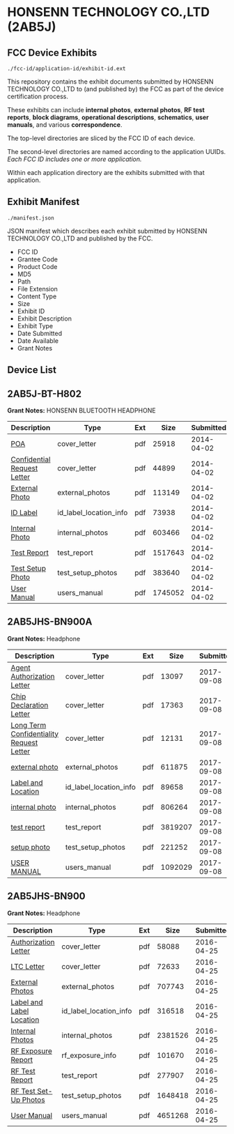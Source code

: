 # HONSENN TECHNOLOGY CO.,LTD (2AB5J)
## FCC Device Exhibits

```
./fcc-id/application-id/exhibit-id.ext
```

This repository contains the exhibit documents submitted by HONSENN TECHNOLOGY CO.,LTD to (and published by) the FCC as part of the device certification process.

These exhibits can include **internal photos**, **external photos**, **RF test reports**, **block diagrams**, **operational descriptions**, **schematics**, **user manuals**, and various **correspondence**.

The top-level directories are sliced by the FCC ID of each device.

The second-level directories are named according to the application UUIDs. *Each FCC ID includes one or more application.*

Within each application directory are the exhibits submitted with that application. 

## Exhibit Manifest

```
./manifest.json
```

JSON manifest which describes each exhibit submitted by HONSENN TECHNOLOGY CO.,LTD and published by the FCC.

- FCC ID
- Grantee Code
- Product Code
- MD5
- Path
- File Extension
- Content Type
- Size
- Exhibit ID
- Exhibit Description
- Exhibit Type
- Date Submitted
- Date Available
- Grant Notes

## Device List
## 2AB5J-BT-H802
**Grant Notes:** HONSENN BLUETOOTH HEADPHONE

| Description | Type | Ext | Size | Submitted | Available |
| ----------- | ---- | --- | ---- | --------- | --------- |
| [POA](2AB5J-BT-H802/d73b940d5603b02a0dcdea9e25e3ef0e/2232536.pdf) | cover_letter | pdf | 25918 | 2014-04-02 | 2014-04-02 |
| [Confidential Request Letter](2AB5J-BT-H802/d73b940d5603b02a0dcdea9e25e3ef0e/2232537.pdf) | cover_letter | pdf | 44899 | 2014-04-02 | 2014-04-02 |
| [External Photo](2AB5J-BT-H802/d73b940d5603b02a0dcdea9e25e3ef0e/2232535.pdf) | external_photos | pdf | 113149 | 2014-04-02 | 2014-04-02 |
| [ID Label](2AB5J-BT-H802/d73b940d5603b02a0dcdea9e25e3ef0e/2232540.pdf) | id_label_location_info | pdf | 73938 | 2014-04-02 | 2014-04-02 |
| [Internal Photo](2AB5J-BT-H802/d73b940d5603b02a0dcdea9e25e3ef0e/2232538.pdf) | internal_photos | pdf | 603466 | 2014-04-02 | 2014-04-02 |
| [Test Report](2AB5J-BT-H802/d73b940d5603b02a0dcdea9e25e3ef0e/2232539.pdf) | test_report | pdf | 1517643 | 2014-04-02 | 2014-04-02 |
| [Test Setup Photo](2AB5J-BT-H802/d73b940d5603b02a0dcdea9e25e3ef0e/2232541.pdf) | test_setup_photos | pdf | 383640 | 2014-04-02 | 2014-04-02 |
| [User Manual](2AB5J-BT-H802/d73b940d5603b02a0dcdea9e25e3ef0e/2232542.pdf) | users_manual | pdf | 1745052 | 2014-04-02 | 2014-04-02 |
## 2AB5JHS-BN900A
**Grant Notes:** Headphone

| Description | Type | Ext | Size | Submitted | Available |
| ----------- | ---- | --- | ---- | --------- | --------- |
| [Agent Authorization Letter](2AB5JHS-BN900A/5e4dabb964f328eec386000233a865b5/3551125.pdf) | cover_letter | pdf | 13097 | 2017-09-08 | 2017-09-08 |
| [Chip Declaration Letter](2AB5JHS-BN900A/5e4dabb964f328eec386000233a865b5/3551127.pdf) | cover_letter | pdf | 17363 | 2017-09-08 | 2017-09-08 |
| [Long Term Confidentiality Request Letter](2AB5JHS-BN900A/5e4dabb964f328eec386000233a865b5/3551132.pdf) | cover_letter | pdf | 12131 | 2017-09-08 | 2017-09-08 |
| [external photo](2AB5JHS-BN900A/5e4dabb964f328eec386000233a865b5/3551128.pdf) | external_photos | pdf | 611875 | 2017-09-08 | 2017-09-08 |
| [Label and Location](2AB5JHS-BN900A/5e4dabb964f328eec386000233a865b5/3551131.pdf) | id_label_location_info | pdf | 89658 | 2017-09-08 | 2017-09-08 |
| [internal photo](2AB5JHS-BN900A/5e4dabb964f328eec386000233a865b5/3551130.pdf) | internal_photos | pdf | 806264 | 2017-09-08 | 2017-09-08 |
| [test report](2AB5JHS-BN900A/5e4dabb964f328eec386000233a865b5/3551129.pdf) | test_report | pdf | 3819207 | 2017-09-08 | 2017-09-08 |
| [setup photo](2AB5JHS-BN900A/5e4dabb964f328eec386000233a865b5/3551135.pdf) | test_setup_photos | pdf | 221252 | 2017-09-08 | 2017-09-08 |
| [USER MANUAL](2AB5JHS-BN900A/5e4dabb964f328eec386000233a865b5/3551136.pdf) | users_manual | pdf | 1092029 | 2017-09-08 | 2017-09-08 |
## 2AB5JHS-BN900
**Grant Notes:** Headphone

| Description | Type | Ext | Size | Submitted | Available |
| ----------- | ---- | --- | ---- | --------- | --------- |
| [Authorization Letter](2AB5JHS-BN900/b5cf4d291818256074f3296fb3b3ce0d/2968674.pdf) | cover_letter | pdf | 58088 | 2016-04-25 | 2016-04-25 |
| [LTC Letter](2AB5JHS-BN900/b5cf4d291818256074f3296fb3b3ce0d/2968675.pdf) | cover_letter | pdf | 72633 | 2016-04-25 | 2016-04-25 |
| [External Photos](2AB5JHS-BN900/b5cf4d291818256074f3296fb3b3ce0d/2968676.pdf) | external_photos | pdf | 707743 | 2016-04-25 | 2016-04-25 |
| [Label and Label Location](2AB5JHS-BN900/b5cf4d291818256074f3296fb3b3ce0d/2968677.pdf) | id_label_location_info | pdf | 316518 | 2016-04-25 | 2016-04-25 |
| [Internal Photos](2AB5JHS-BN900/b5cf4d291818256074f3296fb3b3ce0d/2968678.pdf) | internal_photos | pdf | 2381526 | 2016-04-25 | 2016-04-25 |
| [RF Exposure Report](2AB5JHS-BN900/b5cf4d291818256074f3296fb3b3ce0d/2968680.pdf) | rf_exposure_info | pdf | 101670 | 2016-04-25 | 2016-04-25 |
| [RF Test Report](2AB5JHS-BN900/b5cf4d291818256074f3296fb3b3ce0d/2968683.pdf) | test_report | pdf | 277907 | 2016-04-25 | 2016-04-25 |
| [RF Test Set-Up Photos](2AB5JHS-BN900/b5cf4d291818256074f3296fb3b3ce0d/2968682.pdf) | test_setup_photos | pdf | 1648418 | 2016-04-25 | 2016-04-25 |
| [User Manual](2AB5JHS-BN900/b5cf4d291818256074f3296fb3b3ce0d/2968684.pdf) | users_manual | pdf | 4651268 | 2016-04-25 | 2016-04-25 |
